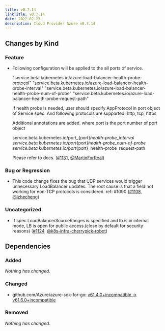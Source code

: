 ```yaml
---
title: v0.7.14
linkTitle: v0.7.14
date: 2022-02-23
description: Cloud Provider Azure v0.7.14
---
```



## Changes by Kind

### Feature

- Following  configuration will be applied to the all ports of service.
  
  "service.beta.kubernetes.io/azure-load-balancer-health-probe-protocol"
  "service.beta.kubernetes.io/azure-load-balancer-health-probe-interval"
  "service.beta.kubernetes.io/azure-load-balancer-health-probe-num-of-probe"
  "service.beta.kubernetes.io/azure-load-balancer-health-probe-request-path"
  
  If health probe is needed, user should specify AppProtocol in port object of Service spec.
  And following protocols are supported: http, tcp, https
  
  Additional annotations are added. where port is the port number of port object
  
  service.beta.kubernetes.io/port_{port}_health-probe_interval
  service.beta.kubernetes.io/port_{port}_health-probe_num-of-probe
  service.beta.kubernetes.io/port_{port}_health-probe_request-path
  
  Please refer to docs. ([#1131](https://github.com/kubernetes-sigs/cloud-provider-azure/pull/1131), [@MartinForReal](https://github.com/MartinForReal))

### Bug or Regression

- This code change fixes the bug that UDP services would trigger unnecessary LoadBalancer updates. The root cause is that a field not working for non-TCP protocols is considered.
  ref: #1090 ([#1108](https://github.com/kubernetes-sigs/cloud-provider-azure/pull/1108), [@lzhecheng](https://github.com/lzhecheng))

### Uncategorized

- If spec.LoadBalancerSourceRanges is specified and lb is in internal mode, LB is open for public access.(close by default for security reasons) ([#1124](https://github.com/kubernetes-sigs/cloud-provider-azure/pull/1124), [@k8s-infra-cherrypick-robot](https://github.com/k8s-infra-cherrypick-robot))

## Dependencies

### Added
_Nothing has changed._

### Changed
- github.com/Azure/azure-sdk-for-go: [v61.4.0+incompatible → v61.6.0+incompatible](https://github.com/Azure/azure-sdk-for-go/compare/v61.4.0...v61.6.0)

### Removed
_Nothing has changed._
